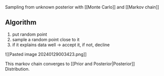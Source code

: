 Sampling from unknown posterior with [[Monte Carlo]] and [[Markov chain]]

## Algorithm
1) put random point
2) sample a random point close to it
3) if it explains data well -> accept it, if not, decline

![[Pasted image 20240129003423.png]]

This markov chain converges to [[Prior and Posterior|Posterior]] Distribution.